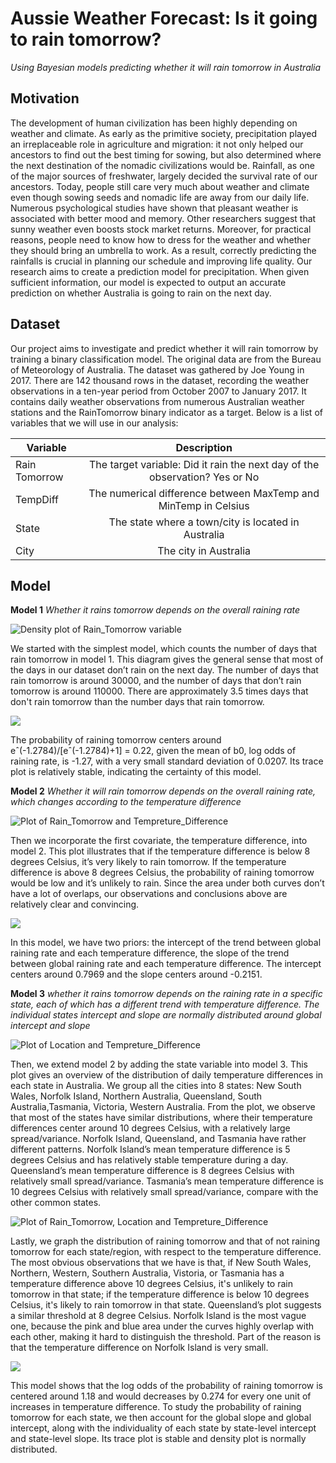 # Aussie Weather Forecast: Is it going to rain tomorrow?

*Using Bayesian models predicting whether it will rain tomorrow in Australia*

## Motivation
The development of human civilization has been highly depending on weather and climate. As early as the primitive society, precipitation played an irreplaceable role in agriculture and migration: it not only helped our ancestors to find out the best timing for sowing, but also determined where the next destination of the nomadic civilizations would be. Rainfall, as one of the major sources of freshwater, largely decided the survival rate of our ancestors. Today, people still care very much about weather and climate even though sowing seeds and nomadic life are away from our daily life. Numerous psychological studies have shown that pleasant weather is associated with better mood and memory. Other researchers suggest that sunny weather even boosts stock market returns. Moreover, for practical reasons, people need to know how to dress for the weather and whether they should bring an umbrella to work. As a result, correctly predicting the rainfalls is crucial in planning our schedule and improving life quality. Our research aims to create a prediction model for precipitation. When given sufficient information, our model is expected to output an accurate prediction on whether Australia is going to rain on the next day.

## Dataset
Our project aims to investigate and predict whether it will rain tomorrow by training a binary classification model. The original data are from the Bureau of Meteorology of Australia. The dataset was gathered by Joe Young in 2017. There are 142 thousand rows in the dataset, recording the weather observations in a ten-year period from October 2007 to January 2017. It contains daily weather observations from numerous Australian weather stations and the RainTomorrow binary indicator as a target. Below is a list of variables that we will use in our analysis: 

| Variable      | Description                                                                  | 
| ------------- |:----------------------------------------------------------------------------:|
| Rain Tomorrow | The target variable: Did it rain the next day of the observation?  Yes or No | 
| TempDiff      | The numerical difference between MaxTemp and MinTemp in Celsius              | 
| State         | The state where a town/city is located in Australia                          |
| City          | The city in Australia                                                        | 


## Model

**Model 1**
*Whether it rains tomorrow depends on the overall raining rate*

![Density plot of Rain_Tomorrow variable](Data_Figure_1.png)

We started with the simplest model, which counts the number of days that rain tomorrow in model 1. This diagram gives the general sense that most of the days in our dataset don’t rain on the next day. The number of days that rain tomorrow is around 30000, and the number of days that don’t rain tomorrow is around 110000. There are approximately 3.5 times days that don't rain tomorrow than the number days that rain tomorrow.

![](Model_Figure_1.png)

The probability of raining tomorrow centers around eˆ(-1.2784)/[eˆ(-1.2784)+1] = 0.22, given the mean of b0, log odds of raining rate, is -1.27, with a very small standard deviation of 0.0207. Its trace plot is relatively stable, indicating the certainty of this model. 



**Model 2**
*Whether it will rain tomorrow depends on the overall raining rate, which changes according to the temperature difference*

![Plot of Rain_Tomorrow and Tempreture_Difference](Data_Figure_2.png)

Then we incorporate the first covariate, the temperature difference, into model 2. This plot illustrates that if the temperature difference is below 8 degrees Celsius, it’s very likely to rain tomorrow. If the temperature difference is above 8 degrees Celsius, the probability of raining tomorrow would be low and it’s unlikely to rain. Since the area under both curves don’t have a lot of overlaps, our observations and conclusions above are relatively clear and convincing. 

![](Model_Figure_2.png)

In this model, we have two priors: the intercept of the trend between global raining rate and each temperature difference, the slope of the trend between global raining rate and each temperature difference. The intercept centers around 0.7969 and the slope centers around -0.2151. 


**Model 3**
*whether it rains tomorrow depends on the raining rate in a specific state, each of which has a different trend with temperature difference. The individual states intercept and slope are normally distributed around global intercept and slope*

![Plot of Location and Tempreture_Difference](Data_Figure_3.png)

Then, we extend model 2 by adding the state variable into model 3. This plot gives an overview of the distribution of daily temperature differences in each state in Australia. We group all the cities into 8 states: New South Wales, Norfolk Island, Northern Australia, Queensland, South Australia,Tasmania, Victoria, Western Australia. From the plot, we observe that most of the states have similar distributions, where their temperature differences center around 10 degrees Celsius, with a relatively large spread/variance. Norfolk Island, Queensland, and Tasmania have rather different patterns. Norfolk Island’s mean temperature difference is 5 degrees Celsius and has relatively stable temperature during a day. Queensland’s mean temperature difference is 8 degrees Celsius with relatively small spread/variance. Tasmania’s mean temperature difference is 10 degrees Celsius with relatively small spread/variance, compare with the other common states. 

![Plot of Rain_Tomorrow, Location and Tempreture_Difference](Data_Figure_4.png)

Lastly, we graph the distribution of raining tomorrow and that of not raining tomorrow for each state/region, with respect to the temperature difference. The most obvious observations that we have is that, if New South Wales, Northern, Western, Southern Australia, Vistoria, or Tasmania has a temperature difference above 10 degrees Celsius, it's unlikely to rain tomorrow in that state;  if the  temperature difference is below 10 degrees Celsius, it's likely to rain tomorrow in that state. Queensland’s plot suggests a similar threshold at 8 degree Celsius. Norfolk Island is the most vague one, because the pink and blue area under the curves highly overlap with each other, making it hard to distinguish the threshold. Part of the reason is that the temperature difference on Norfolk Island is very small.  


![](Model_Figure_3.png)

This model shows that the log odds of the probability of raining tomorrow is centered around 1.18 and would decreases by 0.274 for every one unit of increases in temperature difference. To study the probability of raining tomorrow for each state, we then account for the global slope and global intercept, along with the individuality of each state by state-level intercept and state-level slope. Its trace plot is stable and density plot is normally distributed. 











